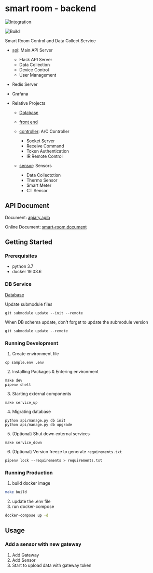 # smart room - backend

![Integration](https://github.com/NCKU-CCS/smart-room-backend/workflows/Integration/badge.svg)

![Build](https://github.com/NCKU-CCS/smart-room-backend/workflows/Build/badge.svg)

Smart Room Control and Data Collect Service

+ [api](./api): Main API Server
    + Flask API Server
    + Data Collection
    + Device Control
    + User Management

+ Redis Server

+ Grafana

+ Relative Projects

    + [Database](https://github.com/NCKU-CCS/smart-room-schema)

    + [front end](https://github.com/NCKU-CCS/smart-room-frontend)

    + [controller](https://github.com/NCKU-CCS/smart-room-controller): A/C Controller
        + Socket Server
        + Receive Command
        + Token Authentication
        + IR Remote Control

    + [sensor](https://github.com/NCKU-CCS/smart-room-sensor): Sensors
        + Data Collectction
        + Thermo Sensor
        + Smart Meter
        + CT Sensor

## API Document

Document: [apiary.apib](./apiary.apib)

Online Document: [smart-room document](https://smartroom1.docs.apiary.io/#)

## Getting Started

### Prerequisites

- python 3.7
- docker 19.03.6

### DB Service
[Database](https://github.com/NCKU-CCS/smart-room-schema)

Update submodule files
```sh=
git submodule update --init --remote
```

When DB schema update, don't forget to update the submodule version
```sh=
git submodule update --remote
```

### Running Development

1. Create environment file
```sh=
cp sample.env .env
```

2. Installing Packages & Entering environment
```sh=
make dev
pipenv shell
```

3. Starting external components
```sh=
make service_up
```

4. Migrating database
```sh=
python api/manage.py db init
python api/manage.py db upgrade
```

5. (Optional) Shut down external services
```sh=
make service_down
```

6. (Optional) Version freeze to generate `requirements.txt`
```sh=
pipenv lock --requirements > requirements.txt
```

### Running Production

1. build docker image
```sh
make build
```

2. update the .env file
3. run docker-compose
```sh
docker-compose up -d
```

## Usage

### Add a sensor with new gateway
1. Add Gateway
2. Add Sensor
3. Start to upload data with gateway token
